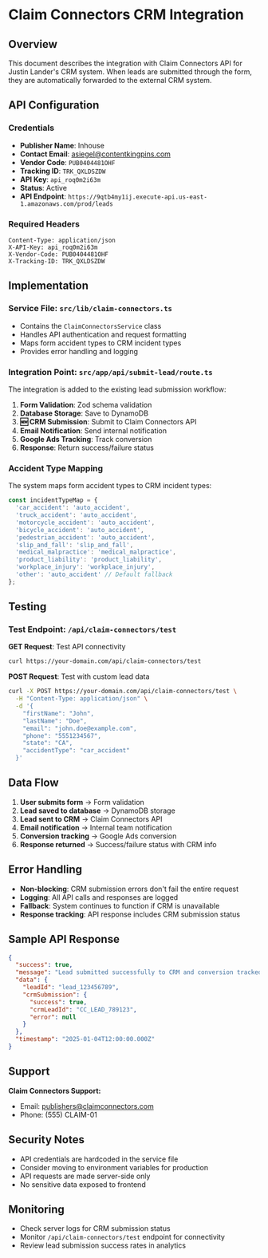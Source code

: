 # Claim Connectors CRM Integration

## Overview

This document describes the integration with Claim Connectors API for Justin Lander's CRM system. When leads are submitted through the form, they are automatically forwarded to the external CRM system.

## API Configuration

### Credentials
- **Publisher Name**: Inhouse
- **Contact Email**: asiegel@contentkingpins.com
- **Vendor Code**: `PUB0404481OHF`
- **Tracking ID**: `TRK_QXLDSZDW`
- **API Key**: `api_roq0m2i63m`
- **Status**: Active
- **API Endpoint**: `https://9qtb4my1ij.execute-api.us-east-1.amazonaws.com/prod/leads`

### Required Headers
```
Content-Type: application/json
X-API-Key: api_roq0m2i63m
X-Vendor-Code: PUB0404481OHF
X-Tracking-ID: TRK_QXLDSZDW
```

## Implementation

### Service File: `src/lib/claim-connectors.ts`
- Contains the `ClaimConnectorsService` class
- Handles API authentication and request formatting
- Maps form accident types to CRM incident types
- Provides error handling and logging

### Integration Point: `src/app/api/submit-lead/route.ts`
The integration is added to the existing lead submission workflow:

1. **Form Validation**: Zod schema validation
2. **Database Storage**: Save to DynamoDB
3. **🆕 CRM Submission**: Submit to Claim Connectors API
4. **Email Notification**: Send internal notification
5. **Google Ads Tracking**: Track conversion
6. **Response**: Return success/failure status

### Accident Type Mapping
The system maps form accident types to CRM incident types:

```javascript
const incidentTypeMap = {
  'car_accident': 'auto_accident',
  'truck_accident': 'auto_accident',
  'motorcycle_accident': 'auto_accident',
  'bicycle_accident': 'auto_accident',
  'pedestrian_accident': 'auto_accident',
  'slip_and_fall': 'slip_and_fall',
  'medical_malpractice': 'medical_malpractice',
  'product_liability': 'product_liability',
  'workplace_injury': 'workplace_injury',
  'other': 'auto_accident' // Default fallback
};
```

## Testing

### Test Endpoint: `/api/claim-connectors/test`

**GET Request**: Test API connectivity
```bash
curl https://your-domain.com/api/claim-connectors/test
```

**POST Request**: Test with custom lead data
```bash
curl -X POST https://your-domain.com/api/claim-connectors/test \
  -H "Content-Type: application/json" \
  -d '{
    "firstName": "John",
    "lastName": "Doe",
    "email": "john.doe@example.com",
    "phone": "5551234567",
    "state": "CA",
    "accidentType": "car_accident"
  }'
```

## Data Flow

1. **User submits form** → Form validation
2. **Lead saved to database** → DynamoDB storage
3. **Lead sent to CRM** → Claim Connectors API
4. **Email notification** → Internal team notification
5. **Conversion tracking** → Google Ads conversion
6. **Response returned** → Success/failure status with CRM info

## Error Handling

- **Non-blocking**: CRM submission errors don't fail the entire request
- **Logging**: All API calls and responses are logged
- **Fallback**: System continues to function if CRM is unavailable
- **Response tracking**: API response includes CRM submission status

## Sample API Response

```json
{
  "success": true,
  "message": "Lead submitted successfully to CRM and conversion tracked",
  "data": {
    "leadId": "lead_123456789",
    "crmSubmission": {
      "success": true,
      "crmLeadId": "CC_LEAD_789123",
      "error": null
    }
  },
  "timestamp": "2025-01-04T12:00:00.000Z"
}
```

## Support

**Claim Connectors Support:**
- Email: publishers@claimconnectors.com
- Phone: (555) CLAIM-01

## Security Notes

- API credentials are hardcoded in the service file
- Consider moving to environment variables for production
- API requests are made server-side only
- No sensitive data exposed to frontend

## Monitoring

- Check server logs for CRM submission status
- Monitor `/api/claim-connectors/test` endpoint for connectivity
- Review lead submission success rates in analytics 